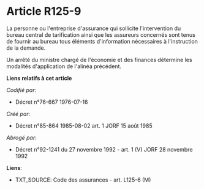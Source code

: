 # Article R125-9

La personne ou l'entreprise d'assurance qui sollicite l'intervention du bureau central de tarification ainsi que les
assureurs concernés sont tenus de fournir au bureau tous éléments d'information nécessaires à l'instruction de la demande.

Un arrêté du ministre chargé de l'économie et des finances détermine les modalités d'application de l'alinéa précédent.

**Liens relatifs à cet article**

_Codifié par_:

  - Décret n°76-667 1976-07-16

_Créé par_:

  - Décret n°85-864 1985-08-02 art. 1 JORF 15 août 1985

_Abrogé par_:

  - Décret n°92-1241 du 27 novembre 1992 - art. 1 (V) JORF 28 novembre 1992

**Liens**:

  - TXT_SOURCE: Code des assurances - art. L125-6 (M)
